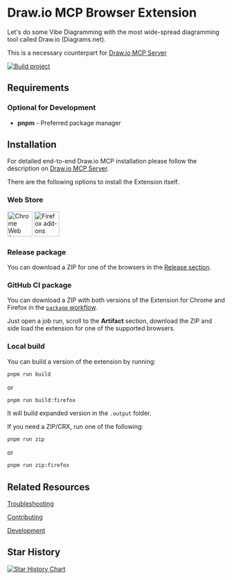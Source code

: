 # Draw.io MCP Browser Extension

Let's do some Vibe Diagramming with the most wide-spread diagramming tool called Draw.io (Diagrams.net).

This is a necessary counterpart for [Draw.io MCP Server](https://github.com/lgazo/drawio-mcp-server)

[![Build project](https://github.com/lgazo/drawio-mcp-extension/actions/workflows/ci.yml/badge.svg)](https://github.com/lgazo/drawio-mcp-extension/actions/workflows/ci.yml)


## Requirements

### Optional for Development
- **pnpm** - Preferred package manager

## Installation

For detailed end-to-end Draw.io MCP installation please follow the description on [Draw.io MCP Server](https://github.com/lgazo/drawio-mcp-server).

There are the following options to install the Extension itself.

### Web Store

<p>
  <a href="https://chrome.google.com/webstore/detail/drawio-mcp-extension/okdbbjbbccdhhfaefmcmekalmmdjjide">
    <picture>
      <source srcset="https://i.imgur.com/XBIE9pk.png" media="(prefers-color-scheme: dark)" />
      <img height="58" src="https://i.imgur.com/oGxig2F.png" alt="Chrome Web Store" /></picture
  ></a>
  <a href="https://addons.mozilla.org/en-US/firefox/addon/drawio-mcp-extension/">
    <picture>
      <source srcset="https://i.imgur.com/ZluoP7T.png" media="(prefers-color-scheme: dark)" />
      <img height="58" src="https://i.imgur.com/4PobQqE.png" alt="Firefox add-ons" /></picture
  ></a>
</p>

### Release package

You can download a ZIP for one of the browsers in the [Release section](https://github.com/lgazo/drawio-mcp-extension/releases).

### GitHub CI package

You can download a ZIP with both versions of the Extension for Chrome and Firefox in the [`package` workflow](https://github.com/lgazo/drawio-mcp-extension/actions/workflows/package.yml).

Just open a job run, scroll to the **Artifact** section, download the ZIP and side load the extension for one of the supported browsers.

### Local build

You can build a version of the extension by running:

```sh
pnpm run build
```

or

```sh
pnpm run build:firefox
```

It will build expanded version in the `.output` folder.

If you need a ZIP/CRX, run one of the following:

```sh
pnpm run zip
```

or

```sh
pnpm run zip:firefox
```

## Related Resources

[Troubleshooting](./TROUBLESHOOTING.md)

[Contributing](./CONTRIBUTING.md)

[Development](./DEVELOPMENT.md)

## Star History

<a href="https://star-history.com/#lgazo/drawio-mcp-extension&Date">
 <picture>
   <source media="(prefers-color-scheme: dark)" srcset="https://api.star-history.com/svg?repos=lgazo/drawio-mcp-extension&type=Date&theme=dark" />
   <source media="(prefers-color-scheme: light)" srcset="https://api.star-history.com/svg?repos=lgazo/drawio-mcp-extension&type=Date" />
   <img alt="Star History Chart" src="https://api.star-history.com/svg?repos=lgazo/drawio-mcp-extension&type=Date" />
 </picture>
</a>
